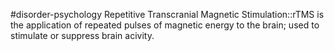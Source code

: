 #disorder-psychology 
Repetitive Transcranial Magnetic Stimulation::rTMS is the application of repeated pulses of magnetic energy to the brain; used to stimulate or suppress brain acivity. 